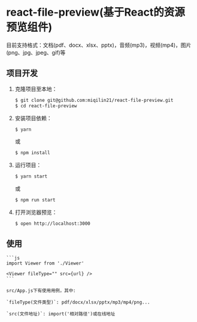 # react-file-preview(基于React的资源预览组件)

目前支持格式：文档(pdf、docx、xlsx、pptx)，音频(mp3)，视频(mp4)，图片(png、jpg、jpeg、gif)等

## 项目开发

1. 克隆项目至本地：
    ```sh
    $ git clone git@github.com:miqilin21/react-file-preview.git
    $ cd react-file-preview
    ```
2. 安装项目依赖：
    ```sh
    $ yarn
    ```
    或
    ```sh
    $ npm install
    ```
3. 运行项目：
    ```sh
    $ yarn start
    ```
    或
    ```sh
    $ npm run start
    ```
4. 打开浏览器预览：
    ```sh
    $ open http://localhost:3000
    ```

## 使用

    ```js
    import Viewer from './Viewer'

    <Viewer fileType="" src={url} />
    ```
    
    src/App.js下有使用用例，其中:

    `fileType(文件类型)`: pdf/docx/xlsx/pptx/mp3/mp4/png...

    `src(文件地址)`: import('相对路径')或在线地址

